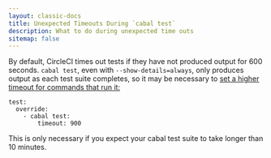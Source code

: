 ```yaml
---
layout: classic-docs
title: Unexpected Timeouts During `cabal test`
description: What to do during unexpected time outs
sitemap: false
---
```


By default, CircleCI times out tests if they have not produced output for 600
seconds. `cabal test`, even with `--show-details=always`,
only produces output as each test suite completes, so it may be necessary
to
[set a higher timeout for commands that run it:](/docs/1.0/configuration/#modifiers)

```
test:
  override:
    - cabal test:
        timeout: 900
```

This is only necessary if you expect your cabal test suite to take longer than
10 minutes.
